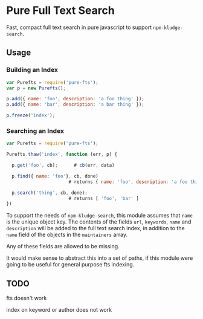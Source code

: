 # Pure Full Text Search

Fast, compact full text search in pure javascript to support `npm-kludge-search`.

## Usage

### Building an Index

```js
var Purefts = require('pure-fts');
var p = new Purefts();

p.add({ name: 'foo', description: 'a foo thing' });
p.add({ name: 'bar', description: 'a bar thing' });

p.freeze('index');
```

### Searching an Index

```js
var Purefts = require('pure-fts');

Purefts.thaw('index', function (err, p) {

  p.get('foo', cb);      # cb(err, data) 

  p.find({ name: 'foo'}, cb, done)
                       # returns { name: 'foo', description: 'a foo thing' }

  p.search('thing', cb, done);
                       # returns [ 'foo', 'bar' ]
})

```

To support the needs of `npm-kludge-search`, this module assumes that
`name` is the unique object key.  The contents of the fields `url`,
`keywords`, `name` and `description` will be added to the full text
search index, in addition to the `name` field of the objects in the
`maintainers` array.

Any of these fields are allowed to be missing.

It would make sense to abstract this into a set of paths, if this
module were going to be useful for general purpose fts indexing.

## TODO

fts doesn't work

index on keyword or author does not work


